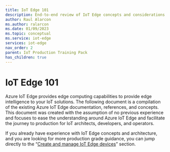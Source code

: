 ```yaml
---
title: IoT Edge 101
description: End-to-end review of IoT Edge concepts and considerations.
author: Raul Alarcon
ms.author: ralarcon
ms.date: 01/09/2023
ms.topic: conceptual
ms.service: iot-edge
services: iot-edge
nav_order: 2
parent: IoT Production Training Pack
has_children: true
---
```


# IoT Edge 101

Azure IoT Edge provides edge computing capabilities to provide edge
intelligence to your IoT solutions. The following document is a
compilation of the existing Azure IoT Edge documentation, references,
and concepts. This document was created with the assumption of no
previous experience and focuses to ease the understanding around Azure
IoT Edge and facilitate the journey to production for IoT architects,
developers, and operators.

If you already have experience with IoT Edge concepts and architecture,
and you are looking for more production grade guidance, you can jump
directly to the “[Create and manage IoT Edge devices](/modules/IoTEdge/create-and-manage.md)” section.